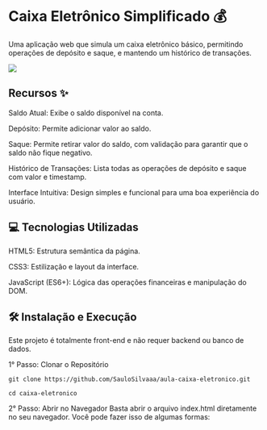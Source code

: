 # Caixa Eletrônico Simplificado 💰
Uma aplicação web que simula um caixa eletrônico básico, permitindo operações de depósito e saque, e mantendo um histórico de transações.
<br>

<img src="https://i.imgur.com/LOkafEG.gif">

<br>

## Recursos ✨
Saldo Atual: Exibe o saldo disponível na conta.

Depósito: Permite adicionar valor ao saldo.

Saque: Permite retirar valor do saldo, com validação para garantir que o saldo não fique negativo.

Histórico de Transações: Lista todas as operações de depósito e saque com valor e timestamp.

Interface Intuitiva: Design simples e funcional para uma boa experiência do usuário.

## 💻 Tecnologias Utilizadas
HTML5: Estrutura semântica da página.

CSS3: Estilização e layout da interface.

JavaScript (ES6+): Lógica das operações financeiras e manipulação do DOM.

## 🛠️ Instalação e Execução
Este projeto é totalmente front-end e não requer backend ou banco de dados.

1° Passo: Clonar o Repositório

`git clone https://github.com/SauloSilvaaa/aula-caixa-eletronico.git`

`cd caixa-eletronico`

2° Passo: Abrir no Navegador
Basta abrir o arquivo index.html diretamente no seu navegador. Você pode fazer isso de algumas formas:
